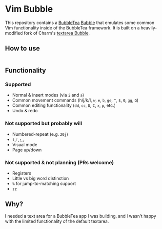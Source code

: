 Vim Bubble
==========

This repository contains a [BubbleTea](https://github.com/charmbracelet/bubbletea) [Bubble](https://github.com/charmbracelet/bubbles) that emulates some common Vim functionality inside of the BubbleTea framework. It is built on a heavily-modified fork of Charm's [textarea Bubble](https://github.com/charmbracelet/bubbles#text-area).

How to use
----------
```go
```

Functionality
-------------
### Supported
- Normal & insert modes (via `i` and `a`)
- Common movement commands (h/j/k/l, `w`, `e`, `b`, `ge`, `^`, `$`, `0`, `gg`, `G`)
- Common editing functionality (`dd`, `cc`, `D`, `C`, `x`, `p`, etc.)
- Undo & redo

### Not supported but probably will
- Numbered-repeat (e.g. `20j`)
- `t`,`f`,`;`,`,`
- Visual mode
- Page up/down

### Not supported & not planning (PRs welcome)
- Registers
- Little vs big word distinction
- `%` for jump-to-matching support
- `zz`

Why?
----
I needed a text area for a BubbleTea app I was building, and I wasn't happy with the limited functionality of the default textarea. 
